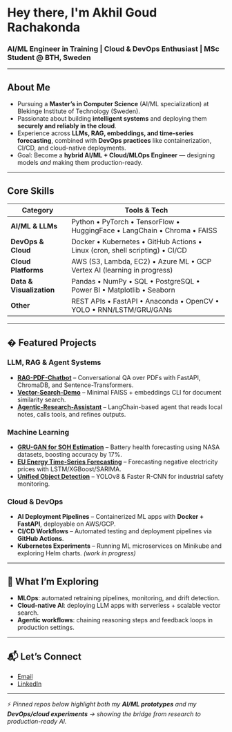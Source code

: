 # Hey there, I'm Akhil Goud Rachakonda 

### AI/ML Engineer in Training | Cloud & DevOps Enthusiast | MSc Student @ BTH, Sweden

---

##  About Me
- Pursuing a **Master’s in Computer Science** (AI/ML specialization) at Blekinge Institute of Technology (Sweden).
- Passionate about building **intelligent systems** and deploying them **securely and reliably in the cloud**.
- Experience across **LLMs, RAG, embeddings, and time-series forecasting**, combined with **DevOps practices** like containerization, CI/CD, and cloud-native deployments.
- Goal: Become a **hybrid AI/ML + Cloud/MLOps Engineer** — designing models *and* making them production-ready.

---

##  Core Skills

| Category              | Tools & Tech                                                                 |
|-----------------------|-------------------------------------------------------------------------------|
| **AI/ML & LLMs**      | Python • PyTorch • TensorFlow • HuggingFace • LangChain • Chroma • FAISS      |
| **DevOps & Cloud**    | Docker • Kubernetes • GitHub Actions • Linux (cron, shell scripting) • CI/CD  |
| **Cloud Platforms**   | AWS (S3, Lambda, EC2) • Azure ML • GCP Vertex AI (learning in progress)       |
| **Data & Visualization** | Pandas • NumPy • SQL • PostgreSQL • Power BI • Matplotlib • Seaborn        |
| **Other**             | REST APIs • FastAPI • Anaconda • OpenCV • YOLO • RNN/LSTM/GRU/GANs            |

---

## � Featured Projects

###  LLM, RAG & Agent Systems
- **[RAG-PDF-Chatbot](#)** – Conversational QA over PDFs with FastAPI, ChromaDB, and Sentence-Transformers.  
- **[Vector-Search-Demo](#)** – Minimal FAISS + embeddings CLI for document similarity search.  
- **[Agentic-Research-Assistant](#)** – LangChain-based agent that reads local notes, calls tools, and refines outputs.

###  Machine Learning
- **[GRU-GAN for SOH Estimation](#)** – Battery health forecasting using NASA datasets, boosting accuracy by 17%.  
- **[EU Energy Time-Series Forecasting](#)** – Forecasting negative electricity prices with LSTM/XGBoost/SARIMA.  
- **[Unified Object Detection](#)** – YOLOv8 & Faster R-CNN for industrial safety monitoring.

###  Cloud & DevOps
- **AI Deployment Pipelines** – Containerized ML apps with **Docker + FastAPI**, deployable on AWS/GCP.  
- **CI/CD Workflows** – Automated testing and deployment pipelines via **GitHub Actions**.  
- **Kubernetes Experiments** – Running ML microservices on Minikube and exploring Helm charts. *(work in progress)*  

---

## 🌱 What I’m Exploring
- **MLOps**: automated retraining pipelines, monitoring, and drift detection.  
- **Cloud-native AI**: deploying LLM apps with serverless + scalable vector search.  
- **Agentic workflows**: chaining reasoning steps and feedback loops in production settings.  

---

## 📬 Let’s Connect
-  [Email](mailto:rachakondaakhil2004@gmail.com)  
-  [LinkedIn](https://www.linkedin.com/in/akhil-rachakonda-a968a2214)  

---

⚡ *Pinned repos below highlight both my **AI/ML prototypes** and my **DevOps/cloud experiments** → showing the bridge from research to production-ready AI.*  
